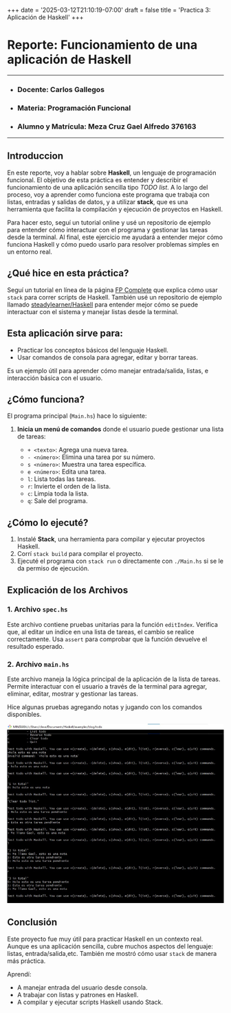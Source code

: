 +++
date = '2025-03-12T21:10:19-07:00'
draft = false
title = 'Practica 3: Aplicación de Haskell'
+++

# **Reporte: Funcionamiento de una aplicación de Haskell**

***
* ### **Docente:** Carlos Gallegos
* ### **Materia:** Programación Funcional
* ### **Alumno y Matrícula:** Meza Cruz Gael Alfredo 376163
***

## Introduccion
En este reporte, voy a hablar sobre **Haskell**, un lenguaje de programación funcional. El objetivo de esta práctica es entender y describir el funcionamiento de una aplicación sencilla tipo *TODO list*. A lo largo del proceso, voy a aprender como funciona este programa que  trabaja con listas, entradas y salidas de datos, y a utilizar **stack**, que es una herramienta que facilita la compilación y ejecución de proyectos en Haskell.

Para hacer esto, seguí un tutorial online y usé un repositorio de ejemplo para entender cómo interactuar con el programa y gestionar las tareas desde la terminal. Al final, este ejercicio me ayudará a entender mejor cómo funciona Haskell y cómo puedo usarlo para resolver problemas simples en un entorno real.

## ¿Qué hice en esta práctica?

Seguí un tutorial en línea de la página [FP Complete](https://www.fpcomplete.com/haskell/tutorial/stack-script/) que explica cómo usar `stack` para correr scripts de Haskell. También usé un repositorio de ejemplo llamado [steadylearner/Haskell](https://github.com/steadylearner/Haskell/tree/main/examples/blog/todo) para entender mejor cómo se puede interactuar con el sistema y manejar listas desde la terminal.

## Esta aplicación sirve para:

- Practicar los conceptos básicos del lenguaje Haskell.
- Usar comandos de consola para agregar, editar y borrar tareas.

Es un ejemplo útil para aprender cómo manejar entrada/salida, listas, e interacción básica con el usuario.

## ¿Cómo funciona?

El programa principal (`Main.hs`) hace lo siguiente:

1. **Inicia un menú de comandos** donde el usuario puede gestionar una lista de tareas:

   - `+ <texto>`: Agrega una nueva tarea.
   - `- <número>`: Elimina una tarea por su número.
   - `s <número>`: Muestra una tarea específica.
   - `e <número>`: Edita una tarea.
   - `l`: Lista todas las tareas.
   - `r`: Invierte el orden de la lista.
   - `c`: Limpia toda la lista.
   - `q`: Sale del programa.

## ¿Cómo lo ejecuté?

1. Instalé **Stack**, una herramienta para compilar y ejecutar proyectos Haskell.
2. Corrí `stack build` para compilar el proyecto.
3. Ejecuté el programa con `stack run` o directamente con `./Main.hs` si se le da permiso de ejecución.
## Explicación de los Archivos

### 1. **Archivo `spec.hs`**
Este archivo contiene pruebas unitarias para la función `editIndex`. Verifica que, al editar un índice en una lista de tareas, el cambio se realice correctamente. Usa `assert` para comprobar que la función devuelve el resultado esperado.

### 2. **Archivo `main.hs`**
Este archivo maneja la lógica principal de la aplicación de la lista de tareas. Permite interactuar con el usuario a través de la terminal para agregar, eliminar, editar, mostrar y gestionar las tareas. 


Hice algunas pruebas agregando notas y jugando con los comandos disponibles.

<img src="haskell.jpg" alt="Programa en Haskell" width="650"/>

## Conclusión

Este proyecto fue muy útil para practicar Haskell en un contexto real. Aunque es una aplicación sencilla, cubre muchos aspectos del lenguaje: listas, entrada/salida,etc. También me mostró cómo usar `stack` de manera más práctica.

Aprendí:
- A manejar entrada del usuario desde consola.
- A trabajar con listas y patrones en Haskell.
- A compilar y ejecutar scripts Haskell usando Stack.
